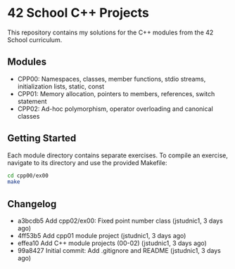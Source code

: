 # 42 School C++ Projects

This repository contains my solutions for the C++ modules from the 42 School curriculum.

## Modules

- CPP00: Namespaces, classes, member functions, stdio streams, initialization lists, static, const
- CPP01: Memory allocation, pointers to members, references, switch statement
- CPP02: Ad-hoc polymorphism, operator overloading and canonical classes

## Getting Started

Each module directory contains separate exercises. To compile an exercise, navigate to its directory and use the provided Makefile:

```bash
cd cpp00/ex00
make
```

## Changelog

- a3bcdb5 Add cpp02/ex00: Fixed point number class (jstudnic1, 3 days ago)
- 4ff53b5 Add cpp01 module project (jstudnic1, 3 days ago)
- effea10 Add C++ module projects (00-02) (jstudnic1, 3 days ago)
- 99a8427 Initial commit: Add .gitignore and README (jstudnic1, 3 days ago)
